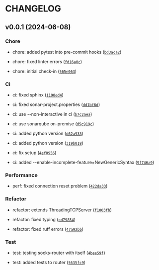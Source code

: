 # CHANGELOG



## v0.0.1 (2024-06-08)

### Chore

* chore: added pytest into pre-commit hooks ([`bd3aca2`](https://github.com/leoslf/socks-router/commit/bd3aca2ce2bd22800988f45eae86aeb3197f9ff4))

* chore: fixed linter errors ([`fd16a0c`](https://github.com/leoslf/socks-router/commit/fd16a0ce77cf55d86d96cc8a93e2c8842bb1604c))

* chore: initial check-in ([`565e063`](https://github.com/leoslf/socks-router/commit/565e063525bfd8f894b98749ffbbeaafbfe34afd))

### Ci

* ci: fixed sphinx ([`1190ed4`](https://github.com/leoslf/socks-router/commit/1190ed43fb897dd899b8c76260a10767ce50a2e5))

* ci: fixed sonar-project.properties ([`dd1bf6d`](https://github.com/leoslf/socks-router/commit/dd1bf6db3b559392b50eafce278d6464cd5ec3cb))

* ci: use --non-interactive in ci ([`b7c2aea`](https://github.com/leoslf/socks-router/commit/b7c2aead47729fa2faf950cff80c1204c9b3bf00))

* ci: use sonarqube on-premise ([`d5c919c`](https://github.com/leoslf/socks-router/commit/d5c919c0712636471fcab6e0b0ae4abe5a26ff75))

* ci: added python version ([`d62a933`](https://github.com/leoslf/socks-router/commit/d62a9338df2212a25500e57f9c201fca657f6b87))

* ci: added python version ([`319b018`](https://github.com/leoslf/socks-router/commit/319b018672e22e8342eaf1181da687a798be6de1))

* ci: fix setup ([`4ef0956`](https://github.com/leoslf/socks-router/commit/4ef0956d9601ae7c068f86dcccb46e696ae8b2ba))

* ci: added --enable-incomplete-feature=NewGenericSyntax ([`9f746a9`](https://github.com/leoslf/socks-router/commit/9f746a9b7d996e2c7953f9dfc572b32afc2504b3))

### Performance

* perf: fixed connection reset problem ([`422da33`](https://github.com/leoslf/socks-router/commit/422da331e02366fd113525b90face635cba70f32))

### Refactor

* refactor: extends ThreadingTCPServer ([`f1003fb`](https://github.com/leoslf/socks-router/commit/f1003fb01d245b2ff60aa46b02a0920a60c30b54))

* refactor: fixed typing ([`cd79854`](https://github.com/leoslf/socks-router/commit/cd79854cdbbbe0030dd12ce63e71e4325aeabb31))

* refactor: fixed ruff errors ([`47a92bb`](https://github.com/leoslf/socks-router/commit/47a92bb867c0d762463d1855f27d6335edd6b6c0))

### Test

* test: testing socks-router with itself ([`4bee59f`](https://github.com/leoslf/socks-router/commit/4bee59f2847b9ff911f2263fdfab580d127280f8))

* test: added tests to router ([`5635fc9`](https://github.com/leoslf/socks-router/commit/5635fc9a44f49b6ecdb38659ee67a3cbba5060df))

